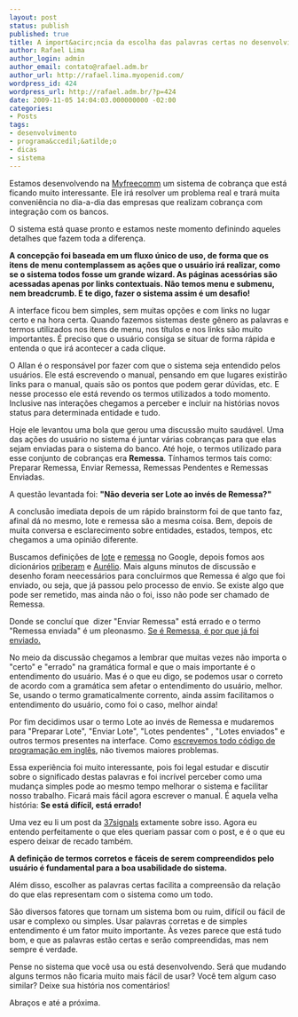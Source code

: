 ```yaml
---
layout: post
status: publish
published: true
title: A import&acirc;ncia da escolha das palavras certas no desenvolvimento de sistemas
author: Rafael Lima
author_login: admin
author_email: contato@rafael.adm.br
author_url: http://rafael.lima.myopenid.com/
wordpress_id: 424
wordpress_url: http://rafael.adm.br/?p=424
date: 2009-11-05 14:04:03.000000000 -02:00
categories:
- Posts
tags:
- desenvolvimento
- programa&ccedil;&atilde;o
- dicas
- sistema
---
```

Estamos desenvolvendo na <a href="http://myfreecomm.com.br">Myfreecomm</a> um sistema de cobran&ccedil;a que est&aacute; ficando muito interessante. Ele ir&aacute; resolver um problema real e trar&aacute; muita conveni&ecirc;ncia no dia-a-dia das empresas que realizam cobran&ccedil;a com integra&ccedil;&atilde;o com os bancos.

O sistema est&aacute; quase pronto e estamos neste momento definindo aqueles detalhes que fazem toda a diferen&ccedil;a.

<strong>A concep&ccedil;&atilde;o foi baseada em um fluxo &uacute;nico de uso, de forma que os itens de menu contemplassem as a&ccedil;&otilde;es que o usu&aacute;rio ir&aacute; realizar, como se o sistema todos fosse um grande wizard. As p&aacute;ginas acess&oacute;rias s&atilde;o acessadas apenas por links contextuais. N&atilde;o temos menu e submenu, nem breadcrumb. E te digo, fazer o sistema assim &eacute; um desafio!</strong>

A interface ficou bem simples, sem muitas op&ccedil;&otilde;es e com links no lugar certo e na hora certa. Quando fazemos sistemas deste g&ecirc;nero as palavras e termos utilizados nos itens de menu, nos t&iacute;tulos e nos links s&atilde;o muito importantes. &Eacute; preciso que o usu&aacute;rio consiga se situar de forma r&aacute;pida e entenda o que ir&aacute; acontecer a cada clique.

O Allan &eacute; o respons&aacute;vel por fazer com que o sistema seja entendido pelos usu&aacute;rios. Ele est&aacute; escrevendo o manual, pensando em que lugares existir&atilde;o links para o manual, quais s&atilde;o os pontos que podem gerar d&uacute;vidas, etc. E nesse processo ele est&aacute; revendo os termos utilizados a todo momento. Inclusive nas intera&ccedil;&otilde;es chegamos a perceber e incluir na hist&oacute;rias novos status para determinada entidade e tudo.

Hoje ele levantou uma bola que gerou uma discuss&atilde;o muito saud&aacute;vel. Uma das a&ccedil;&otilde;es do usu&aacute;rio no sistema &eacute; juntar v&aacute;rias cobran&ccedil;as para que elas sejam enviadas para o sistema do banco. At&eacute; hoje, o termos utilizado para esse conjunto de cobran&ccedil;as era <strong>Remessa</strong>. T&iacute;nhamos termos tais como: Preparar Remessa, Enviar Remessa, Remessas Pendentes e Remessas Enviadas.

A quest&atilde;o levantada foi: <strong>"N&atilde;o deveria ser Lote ao inv&eacute;s de Remessa?"</strong>

A conclus&atilde;o imediata depois de um r&aacute;pido brainstorm foi de que tanto faz, afinal d&aacute; no mesmo, lote e remessa s&atilde;o a mesma coisa. Bem, depois de muita conversa e esclarecimento sobre entidades, estados, tempos, etc chegamos a uma opini&atilde;o diferente.

Buscamos defini&ccedil;&otilde;es de <a href="http://www.google.com.br/search?q=define%3A+lote">lote</a> e <a href="http://www.google.com.br/search?q=define%3A+remessa">remessa</a> no Google, depois fomos aos dicion&aacute;rios <a href="http://www.priberam.pt/DLPO/default.aspx?pal=remessa">priberam</a> e <a href="http://www.dicionariodoaurelio.com/dicionario.php?P=Remessa">Aur&eacute;lio</a>. Mais alguns minutos de discuss&atilde;o e desenho foram neecess&aacute;rios para concluirmos que Remessa &eacute; algo que foi enviado, ou seja, que j&aacute; passou pelo processo de envio. Se existe algo que pode ser remetido, mas ainda n&atilde;o o foi, isso n&atilde;o pode ser chamado de Remessa.

Donde se conclu&iacute; que&nbsp; dizer "Enviar Remessa" est&aacute; errado e o termo "Remessa enviada" &eacute; um pleonasmo. <a href="http://twitter.com/rafaelp/status/5451280083">Se &eacute; Remessa, &eacute; por que j&aacute; foi enviado.</a>

No meio da discuss&atilde;o chegamos a lembrar que muitas vezes n&atilde;o importa o "certo" e "errado" na gram&aacute;tica formal e que o mais importante &eacute; o entendimento do usu&aacute;rio. Mas &eacute; o que eu digo, se podemos usar o correto de acordo com a gram&aacute;tica sem afetar o entendimento do usu&aacute;rio, melhor. Se, usando o termo gramaticalmente corrento, ainda assim facilitamos o entendimento do usu&aacute;rio, como foi o caso, melhor ainda!

Por fim decidimos usar o termo Lote ao inv&eacute;s de Remessa e mudaremos para "Preparar Lote", "Enviar Lote", "Lotes pendentes" , "Lotes enviados" e outros termos presentes na interface. Como <a href="http://rafael.adm.br/p/palavra-do-rei-melhores-praticas-em-desenvolvimento-de-software/">escrevemos todo c&oacute;digo de programa&ccedil;&atilde;o em ingl&ecirc;s</a>, n&atilde;o tivemos maiores problemas.

Essa experi&ecirc;ncia foi muito interessante, pois foi legal estudar e discutir sobre o significado destas palavras e foi incr&iacute;vel perceber como uma mudan&ccedil;a simples pode ao mesmo tempo melhorar o sistema e facilitar nosso trabalho. Ficar&aacute; mais f&aacute;cil agora escrever o manual. &Eacute; aquela velha hist&oacute;ria: <strong>Se est&aacute; dif&iacute;cil, est&aacute; errado!</strong>

Uma vez eu li um post da <a href="http://37signals.com/svn/">37signals</a> extamente sobre isso. Agora eu entendo perfeitamente o que eles queriam passar com o post, e &eacute; o que eu espero deixar de recado tamb&eacute;m.

<strong>A defini&ccedil;&atilde;o de termos corretos e f&aacute;ceis de serem compreendidos pelo usu&aacute;rio &eacute; fundamental para a boa usabilidade do sistema.</strong>

Al&eacute;m disso, escolher as palavras certas facilita a compreens&atilde;o da rela&ccedil;&atilde;o do que elas representam com o sistema como um todo.

S&atilde;o diversos fatores que tornam um sistema bom ou ruim, dif&iacute;cil ou f&aacute;cil de usar e complexo ou simples. Usar palavras corretas e de simples entendimento &eacute; um fator muito importante. &Agrave;s vezes parece que est&aacute; tudo bom, e que as palavras est&atilde;o certas e ser&atilde;o compreendidas, mas nem sempre &eacute; verdade.

Pense no sistema que voc&ecirc; usa ou est&aacute; desenvolvendo. Ser&aacute; que mudando alguns termos n&atilde;o ficaria muito mais f&aacute;cil de usar? Voc&ecirc; tem algum caso similar? Deixe sua hist&oacute;ria nos coment&aacute;rios!

Abra&ccedil;os e at&eacute; a pr&oacute;xima.
